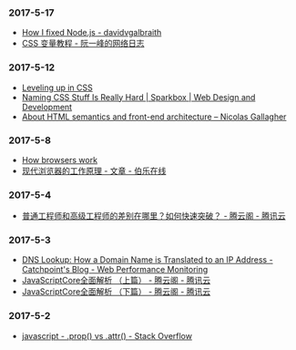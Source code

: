 ### 2017-5-17<br />
+ [How I fixed Node.js - davidvgalbraith](http://davidvgalbraith.com/how-i-fixed-node-js/)<br />
+ [CSS 变量教程 - 阮一峰的网络日志](http://www.ruanyifeng.com/blog/2017/05/css-variables.html)<br />

### 2017-5-12<br />
+ [Leveling up in CSS](https://medium.freecodecamp.com/leveling-up-css-44b5045a2667)<br />
+ [Naming CSS Stuff Is Really Hard | Sparkbox | Web Design and Development](https://seesparkbox.com/foundry/naming_css_stuff_is_really_hard)<br />
+ [About HTML semantics and front-end architecture – Nicolas Gallagher](http://nicolasgallagher.com/about-html-semantics-front-end-architecture/)<br />

### 2017-5-8<br />
+ [How browsers work](http://taligarsiel.com/Projects/howbrowserswork1.htm)<br />
+ [现代浏览器的工作原理 - 文章 - 伯乐在线](http://blog.jobbole.com/12749/)<br />

### 2017-5-4<br />
+ [普通工程师和高级工程师的差别在哪里？如何快速突破？ - 腾云阁 - 腾讯云](https://www.qcloud.com/community/article/780807)<br />

### 2017-5-3<br />
+ [DNS Lookup: How a Domain Name is Translated to an IP Address - Catchpoint's Blog - Web Performance Monitoring](http://blog.catchpoint.com/2014/07/01/dns-lookup-domain-name-ip-address/)<br />
+ [JavaScriptCore全面解析 （上篇） - 腾云阁 - 腾讯云](https://www.qcloud.com/community/article/873202)<br />
+ [JavaScriptCore全面解析 （下篇） - 腾云阁 - 腾讯云](https://www.qcloud.com/community/article/516026?fromSource=gwzcw.93398.93398.93398)<br />

### 2017-5-2<br />
+ [javascript - .prop() vs .attr() - Stack Overflow](http://stackoverflow.com/questions/5874652/prop-vs-attr/5884994#5884994)<br />
